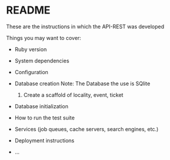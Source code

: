 # README

These are the instructions in which the API-REST was developed

Things you may want to cover:

* Ruby version

* System dependencies

* Configuration

* Database creation
Note: The Database the use is SQlite 
  1. Create a scaffold of locality, event, ticket

* Database initialization

* How to run the test suite

* Services (job queues, cache servers, search engines, etc.)

* Deployment instructions

* ...
